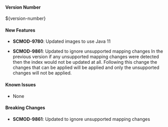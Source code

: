 
#### Version Number
${version-number}

#### New Features
- **SCMOD-9780**: Updated images to use Java 11

- **SCMOD-9861**: Updated to ignore unsupported mapping changes
    In the previous version if any unsupported mapping changes were detected then the index would not be updated at all.  Following this change the changes that can be applied will be applied and only the unsupported changes will not be applied.

#### Known Issues
- None

#### Breaking Changes
- **SCMOD-9861**: Updated to ignore unsupported mapping changes
